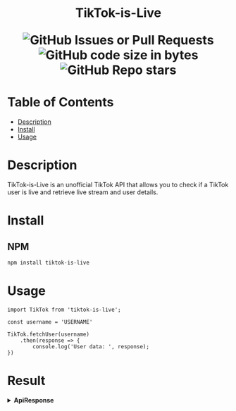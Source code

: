 <h1 align="center">
 TikTok-is-Live

![GitHub Issues or Pull Requests](https://img.shields.io/github/issues/robke96/TikTok-is-Live)
![GitHub code size in bytes](https://img.shields.io/github/languages/code-size/robke96/TikTok-is-Live)
![GitHub Repo stars](https://img.shields.io/github/stars/robke96/TikTok-is-Live)
</h1>

# Table of Contents
- [Description](#description)
- [Install](#install)
- [Usage](#Usage)

# Description

TikTok-is-Live is an unofficial TikTok API that allows you to check if a TikTok user is live and retrieve live stream and user details.

# Install

## NPM
```bash
npm install tiktok-is-live
```

# Usage
```
import TikTok from 'tiktok-is-live';

const username = 'USERNAME'

TikTok.fetchUser(username)
    .then(response => {
        console.log('User data: ', response);
})
```

# Result
<details><summary><b>ApiResponse</b></summary><br>

```ts
{
  isLive: boolean
  data: {
    user: {
      avatarLarger: string | URL
      avatarMedium: string | URL
      avatarThumb: string | URL
      id: string
      nickname: string
      secUid: string
      secret: boolean
      uniqueId: string
      verified: boolean
      roomId: string
      signature: string
      status: number
      followStatus: number
    }
    stats: {
      followingCount: number
      followerCount: number
    }
    liveRoom: {
      coverUrl: string | URL
      title: string
      startTime: number
      status: number
      paidEvent: {
        event_id: number
        paid_type: number
      }
      liveSubOnly: number
      liveRoomMode: number
      hashTagId: number
      gameTagId: number
      liveRoomStats: {
        userCount: number
      }
      streamData: {
        pull_data: {
          options: {
            default_quality: {
              icon_type: number
              level: number
              name: string
              resolution: string
              sdk_key: string
              v_codec: string
            }
            qualities: {
              icon_type: number
              level: number
              name: string
              resolution: string
              sdk_key: string
              v_codec: string
            }[]
            show_quality_button: boolean
          }
          stream_data: string
        }
      }
      streamId: string
      multiStreamScene: number
      multiStreamSource: number
      hevcStreamData: {
        pull_data: {
          options: {
            default_quality: {
              icon_type: number
              level: number
              name: string
              resolution: string
              sdk_key: string
              v_codec: string
            }
            qualities: {
              icon_type: number
              level: number
              name: string
              resolution: string
              sdk_key: string
              v_codec: string
            }[]
            show_quality_button: boolean
          }
          stream_data: string
        }
      }
    }
  }
  message: string
  extra: {
    id: string
  }
  statusCode: number
}
```
</details>